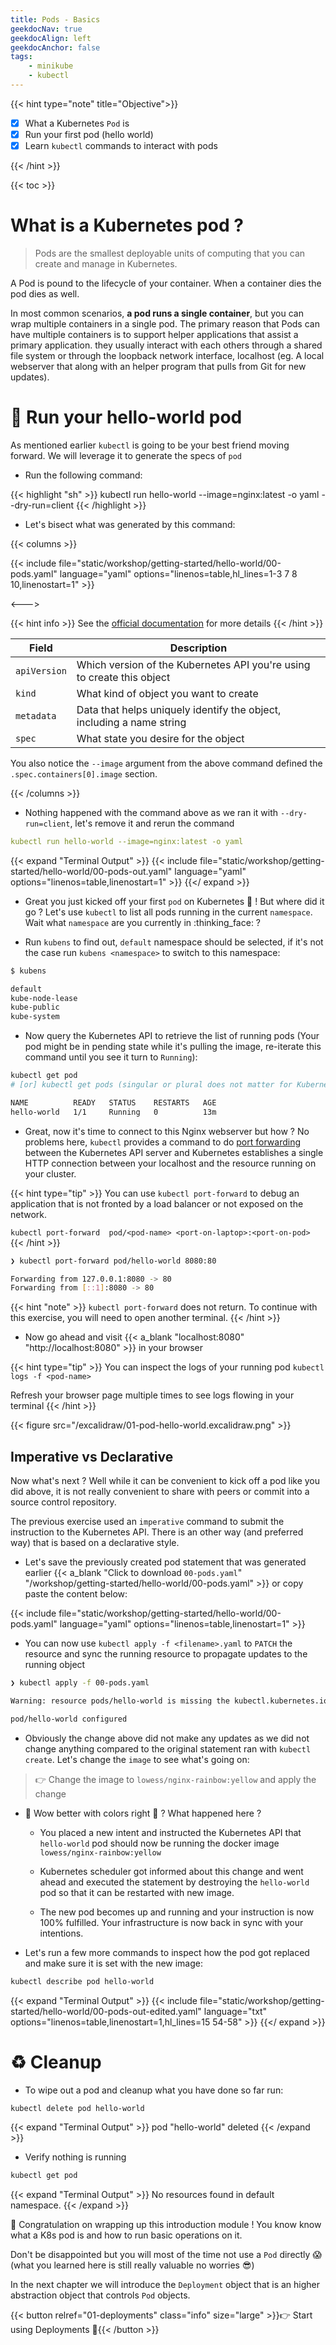 ```yaml
---
title: Pods - Basics
geekdocNav: true
geekdocAlign: left
geekdocAnchor: false
tags:
    - minikube
    - kubectl
---
```


{{< hint type="note" title="Objective">}}
* [x] What a Kubernetes `Pod` is
* [x] Run your first pod (hello world)
* [x] Learn `kubectl` commands to interact with pods

{{< /hint >}}

{{< toc >}}

# What is a Kubernetes pod ?

> Pods are the smallest deployable units of computing that you can create and manage in Kubernetes.

A Pod is pound to the lifecycle of your container. When a container dies the pod dies as well.

In most common scenarios, **a pod runs a single container**, but you can wrap multiple containers in a single pod. The primary reason that Pods can have multiple containers is to support helper applications that assist a primary application. they usually interact with each others through a shared file system or through the loopback network interface, localhost (eg. A local webserver that along with an helper program that pulls from Git for new updates).

# :rocket: Run your hello-world pod

As mentioned earlier `kubectl` is going to be your best friend moving forward. We will leverage it to generate the specs of `pod`

* Run the following command:

{{< highlight "sh" >}}
kubectl run hello-world --image=nginx:latest -o yaml --dry-run=client
{{< /highlight >}}

* Let's bisect what was generated by this command:

{{< columns >}}

{{< include file="static/workshop/getting-started/hello-world/00-pods.yaml" language="yaml"  options="linenos=table,hl_lines=1-3 7 8 10,linenostart=1" >}}

<--->

{{< hint info >}}
See the [official documentation](https://kubernetes.io/docs/concepts/overview/working-with-objects/kubernetes-objects/) for more details
{{< /hint >}}

| Field        | Description |
| ------------ | ----------- |
| `apiVersion` | Which version of the Kubernetes API you're using to create this object           |
| `kind` | What kind of object you want to create            |
| `metadata` | Data that helps uniquely identify the object, including a name string            |
| `spec` | What state you desire for the object            |

You also notice the `--image` argument from the above command defined the `.spec.containers[0].image` section.

{{< /columns >}}

* Nothing happened with the command above as we ran it with `--dry-run=client`, let's remove it and rerun the command

```yaml
kubectl run hello-world --image=nginx:latest -o yaml
```
{{< expand "Terminal Output" >}}
{{< include file="static/workshop/getting-started/hello-world/00-pods-out.yaml" language="yaml"  options="linenos=table,linenostart=1" >}}
{{</ expand >}}

* Great you just kicked off your first `pod` on Kubernetes :tada: ! But where did it go ? Let's use `kubectl` to list all pods running in the current `namespace`. Wait what `namespace` are you currently in :thinking_face: ?

* Run `kubens` to find out, `default` namespace should be selected, if it's not the case run `kubens <namespace>` to switch to this namespace:
```sh {linenos=table,hl_lines=[3],linenostart=1}
$ kubens

default
kube-node-lease
kube-public
kube-system
```

* Now query the Kubernetes API to retrieve the list of running pods (Your pod might be in pending state while it's pulling the image, re-iterate this command until you see it turn to `Running`):

```sh
kubectl get pod
# [or] kubectl get pods (singular or plural does not matter for Kubernetes API :winking_face:)

NAME          READY   STATUS    RESTARTS   AGE
hello-world   1/1     Running   0          13m
```

* Great, now it's time to connect to this Nginx webserver but how ? No problems here, `kubectl` provides a command to do [port forwarding](https://en.wikipedia.org/wiki/Port_forwarding#:~:text=In%20computer%20networking%2C%20port%20forwarding,as%20a%20router%20or%20firewall.) between the Kubernetes API server and Kubernetes establishes a single HTTP connection between your localhost and the resource running on your cluster.

{{< hint type="tip" >}}
You can use `kubectl port-forward` to debug an application that is not fronted by a load balancer or not exposed on the network.

`kubectl port-forward  pod/<pod-name> <port-on-laptop>:<port-on-pod>`
{{< /hint >}}

```sh
❯ kubectl port-forward pod/hello-world 8080:80

Forwarding from 127.0.0.1:8080 -> 80
Forwarding from [::1]:8080 -> 80
```

{{< hint "note" >}}
`kubectl port-forward` does not return. To continue with this exercise, you will need to open another terminal.
{{< /hint >}}

* Now go ahead and visit {{< a_blank "localhost:8080" "http://localhost:8080" >}} in your browser

{{< hint type="tip" >}}
You can inspect the logs of your running pod `kubectl logs -f <pod-name>`

Refresh your browser page multiple times to see logs flowing in your terminal
{{< /hint >}}

{{< figure src="/excalidraw/01-pod-hello-world.excalidraw.png" >}}


## Imperative vs Declarative

Now what's next ? Well while it can be convenient to kick off a pod like you did above, it is not really convenient to share with peers or commit into a source control  repository.

The previous exercise used an `imperative` command to submit the instruction to the Kubernetes API. There is an other way (and preferred way) that is based on a declarative style.

* Let's save the previously created pod statement that was generated earlier {{< a_blank "Click to download `00-pods.yaml`" "/workshop/getting-started/hello-world/00-pods.yaml" >}} or copy paste the content below:

{{< include file="static/workshop/getting-started/hello-world/00-pods.yaml" language="yaml"  options="linenos=table,linenostart=1" >}}

* You can now use `kubectl apply -f <filename>.yaml` to `PATCH` the resource and sync the running resource to propagate updates to the running object

```sh
❯ kubectl apply -f 00-pods.yaml

Warning: resource pods/hello-world is missing the kubectl.kubernetes.io/last-applied-configuration annotation which is required by kubectl apply. kubectl apply should only be used on resources created declaratively by either kubectl create --save-config or kubectl apply. The missing annotation will be patched automatically.

pod/hello-world configured

```

* Obviously the change above did not make any updates as we did not change anything compared to the original statement ran with `kubectl create`. Let's change the `image` to see what's going on:

> :point_right: Change the image to `lowess/nginx-rainbow:yellow` and apply the change


* :rainbow: Wow better with colors right :rainbow: ? What happened here ?

    * You placed a new intent and instructed the Kubernetes API that `hello-world` pod should now be running the docker image `lowess/nginx-rainbow:yellow`

    * Kubernetes scheduler got informed about this change and went ahead and executed the statement by destroying the `hello-world` pod so that it can be restarted with new image.

    * The new pod becomes up and running and your instruction is now 100% fulfilled. Your infrastructure is now back in sync with your intentions.

* Let's run a few more commands to inspect how the pod got replaced and make sure it is set with the new image:

```sh
kubectl describe pod hello-world
```
{{< expand "Terminal Output" >}}
{{< include file="static/workshop/getting-started/hello-world/00-pods-out-edited.yaml" language="txt"  options="linenos=table,linenostart=1,hl_lines=15 54-58" >}}
{{</ expand >}}


# :recycle: Cleanup

* To wipe out a pod and cleanup what you have done so far run:

```sh
kubectl delete pod hello-world
```
{{< expand "Terminal Output" >}}
pod "hello-world" deleted
{{< /expand >}}

* Verify nothing is running

```sh
kubectl get pod
```
{{< expand "Terminal Output" >}}
No resources found in default namespace.
{{< /expand >}}

:tada: Congratulation on wrapping up this introduction module ! You know know what a K8s pod is and how to run basic operations on it.

Don't be disappointed but you will most of the time not use a `Pod` directly :scream: (what you learned here is still really valuable no worries :sunglasses:)

In the next chapter we will introduce the `Deployment` object that is an higher abstraction object that controls `Pod` objects.

{{< button relref="01-deployments" class="info" size="large" >}}:point_right: Start using Deployments :rocket:{{< /button >}}